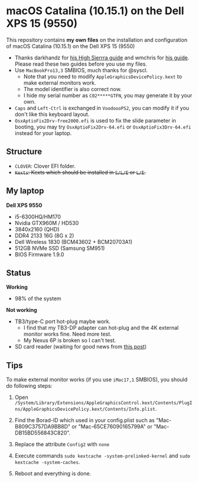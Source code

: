# macOS Catalina (10.15.1) on the Dell XPS 15 (9550)
This repository contains **my own files** on the installation and configuration of macOS Catalina (10.15.1) on the Dell XPS 15 (9550)

* Thanks darkhandz for [his High Sierrra guide](https://github.com/darkhandz/XPS15-9550-High-Sierra) and wmchris for [his guide](https://github.com/wmchris/DellXPS15-9550-OSX). Please read these two guides before you use my files.
* Use `MacBookPro13,3` SMBIOS, much thanks for @syscl.
  * Note that you need to modify `AppleGraphicsDevicePolicy.kext` to make external monitors work.
  * The model identifier is also correct now.
  * I hide my serial number as `C02*****GTFN`, you may generate it by your own.
* `Caps` and `Left-Ctrl` is exchanged in `VoodoooPS2`, you can modify it if you don't like this keyboard layout.
* `OsxAptioFix2Drv-free2000.efi` is used to fix the slide parameter in booting, you may try `OsxAptioFix2Drv-64.efi` or `OsxAptioFix3Drv-64.efi ` instead for your laptop.

## Structure
* `CLOVER`: Clover EFI folder.
* ~~`Kexts`: Kexts which should be installed in `S/L/E` or `L/E`.~~

## My laptop
**Dell XPS 9550**

- i5-6300HQ/HM170
- Nvidia GTX960M / HD530
- 3840x2160 (QHD)
- DDR4 2133 16G (8G x 2)
- Dell Wireless 1830 (BCM43602 + BCM20703A1)
- 512GB NVMe SSD (Samsung SM951)
- BIOS Firmware 1.9.0

## Status

**Working**

* 98% of the system

**Not working**

* TB3/type-C port hot-plug maybe work.
    * I find that my TB3-DP adapter can hot-plug and the 4K external monitor works fine. Need more test.
    * My Nexus 6P is broken so I can't test.
* SD card reader (waiting for good news from [this post](http://www.insanelymac.com/forum/topic/321080-sineteks-driver-for-realtek-rtsx-sdhc-card-readers))

## Tips

To make external monitor works (if you use `iMac17,1` SMBIOS), you should do following steps:

1. Open `/System/Library/Extensions/AppleGraphicsControl.kext/Contents/PlugIns/AppleGraphicsDevicePolicy.kext/Contents/Info.plist`.

2. Find the Borad-ID which used in your config.plist such as "Mac-B809C3757DA9BB8D" or "Mac-65CE76090165799A" or "Mac-DB15BD556843C820".

3. Replace the attribute `Config2` with `none`

4. Execute commands `sudo kextcache -system-prelinked-kernel` and `sudo kextcache -system-caches`.
5. Reboot and everything is done.

